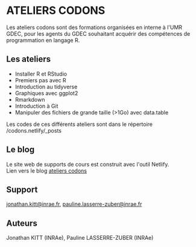 # ATELIERS CODONS


Les ateliers codons sont des formations organisées en interne à l'UMR GDEC, pour les agents du GDEC souhaitant acquérir des compétences de programmation en langage R.

## Les ateliers 

- Installer R et RStudio
- Premiers pas avec R  
- Introduction au tidyverse  
- Graphiques avec ggplot2
- Rmarkdown
- Introduction à Git
- Manipuler des fichiers de grande taille (>1Go) avec data.table  

Les codes de ces différents ateliers sont dans le répertoire /codons.netlify/_posts  

## Le blog

Le site web de supports de cours est construit avec l'outil Netlify.  
Lien vers le blog [ateliers codons](https://ateliers-codons.netlify.app/)

## Support  
jonathan.kitt@inrae.fr, pauline.lasserre-zuber@inrae.fr


## Auteurs
Jonathan KITT (INRAe), Pauline LASSERRE-ZUBER (INRAe)  
